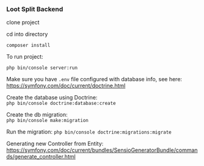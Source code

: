 ### Loot Split Backend

clone project

cd into directory

`composer install`


To run project:

`php bin/console server:run`


Make sure you have `.env` file configured  with database info, see here: https://symfony.com/doc/current/doctrine.html
   
Create the database using Doctrine:  
`php bin/console doctrine:database:create`



Create the db migration:  
`php bin/console make:migration`


Run the migration:
`php bin/console doctrine:migrations:migrate`



Generating new Controller from Entity:  
https://symfony.com/doc/current/bundles/SensioGeneratorBundle/commands/generate_controller.html